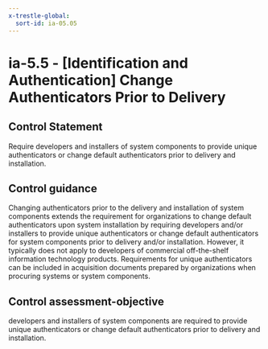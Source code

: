 ```yaml
---
x-trestle-global:
  sort-id: ia-05.05
---
```


# ia-5.5 - \[Identification and Authentication\] Change Authenticators Prior to Delivery

## Control Statement

Require developers and installers of system components to provide unique authenticators or change default authenticators prior to delivery and installation.

## Control guidance

Changing authenticators prior to the delivery and installation of system components extends the requirement for organizations to change default authenticators upon system installation by requiring developers and/or installers to provide unique authenticators or change default authenticators for system components prior to delivery and/or installation. However, it typically does not apply to developers of commercial off-the-shelf information technology products. Requirements for unique authenticators can be included in acquisition documents prepared by organizations when procuring systems or system components.

## Control assessment-objective

developers and installers of system components are required to provide unique authenticators or change default authenticators prior to delivery and installation.
